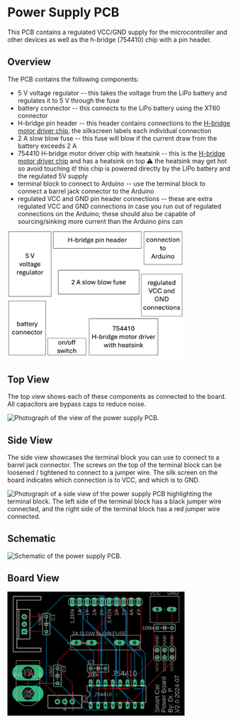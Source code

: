 # Power Supply PCB

This PCB contains a regulated VCC/GND supply for the microcontroller and other devices as well as the h-bridge (754410) chip with a pin header.

## Overview
The PCB contains the following components:

- 5 V voltage regulator -- this takes the voltage from the LiPo battery and regulates it to 5 V through the fuse
- battery connector -- this connects to the LiPo battery using the XT60 connector
- H-bridge pin header -- this header contains connections to the [H-bridge motor driver chip](https://doctor-pasquale.com/wp-content/uploads/2017/05/754410-QUAD-HALF-H-DRIVER.pdf), the silkscreen labels each individual connection
- 2 A slow blow fuse -- this fuse will blow if the current draw from the battery exceeds 2 A
- 754410 H-bridge motor driver chip with heatsink -- this is the [H-bridge motor driver chip](https://doctor-pasquale.com/wp-content/uploads/2017/05/754410-QUAD-HALF-H-DRIVER.pdf) and has a heatsink on top :warning: the heatsink may get hot so avoid touching it! this chip is powered directly by the LiPo battery and the regulated 5V supply
- terminal block to connect to Arduino -- use the terminal block to connect a barrel jack connector to the Arduino
- regulated VCC and GND pin header connections -- these are extra regulated VCC and GND connections in case you run out of regulated connections on the Arduino; these should also be capable of sourcing/sinking more current than the Arduino pins can

<img src="https://raw.githubusercontent.com/DoctorPCOD/DoctorPCOD/main/smart-car/pcb_components.png" alt="Diagram of each component on the PCB." width="400">


## Top View

The top view shows each of these components as connected to the board. All capacitors are bypass caps to reduce noise.

<img src="https://raw.githubusercontent.com/DoctorPCOD/DoctorPCOD/main/smart-car/pcb_top_view.png" alt="Photograph of the view of the power supply PCB." width="400">

## Side View
The side view showcases the terminal block you can use to connect to a barrel jack connector. The screws on the top of the terminal block can be loosened / tightened to connect to a jumper wire. The silk screen on the board indicates which connection is to VCC, and which is to GND.

<img src="https://raw.githubusercontent.com/DoctorPCOD/DoctorPCOD/main/smart-car/pcb_side_view.png" alt="Photograph of a side view of the power supply PCB highlighting the terminal block. The left side of the terminal block has a black jumper wire connected, and the right side of the terminal block has a red jumper wire connected." width="400">

## Schematic

<img src="https://raw.githubusercontent.com/DoctorPCOD/DoctorPCOD/main/smart-car/pcb_schematic.png" alt="Schematic of the power supply PCB." width="400">

## Board View

<img src="https://raw.githubusercontent.com/DoctorPCOD/DoctorPCOD/main/smart-car/pcb_board_view.png" alt="Board view of the power supply PCB." width="400">
